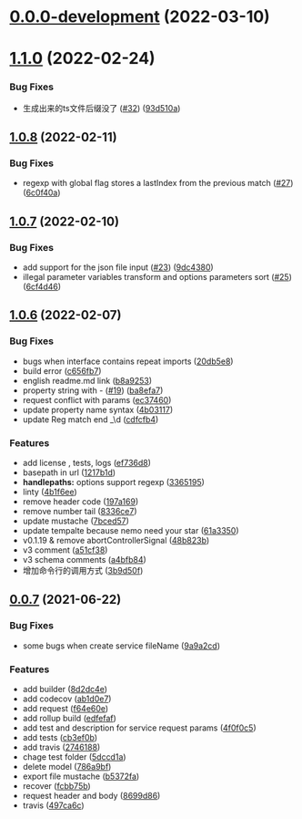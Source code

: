 # [0.0.0-development](https://github.com/pregalaxyer/nemo/compare/v1.1.0...v0.0.0-development) (2022-03-10)



# [1.1.0](https://github.com/pregalaxyer/nemo/compare/v1.0.8...v1.1.0) (2022-02-24)


### Bug Fixes

* 生成出来的ts文件后缀没了 ([#32](https://github.com/pregalaxyer/nemo/issues/32)) ([93d510a](https://github.com/pregalaxyer/nemo/commit/93d510aea73b6c5462b52f500d788bc87d108e82))



## [1.0.8](https://github.com/pregalaxyer/nemo/compare/v1.0.7...v1.0.8) (2022-02-11)


### Bug Fixes

* regexp with global flag stores a lastIndex from the previous match ([#27](https://github.com/pregalaxyer/nemo/issues/27)) ([6c0f40a](https://github.com/pregalaxyer/nemo/commit/6c0f40a5ff4655db0380239266099fb48f75d159))



## [1.0.7](https://github.com/pregalaxyer/nemo/compare/v1.0.6...v1.0.7) (2022-02-10)


### Bug Fixes

* add support for the json file input ([#23](https://github.com/pregalaxyer/nemo/issues/23)) ([9dc4380](https://github.com/pregalaxyer/nemo/commit/9dc438098af461cc44ddaa90366db9daa3e507ff))
* illegal parameter variables transform  and options parameters sort ([#25](https://github.com/pregalaxyer/nemo/issues/25)) ([6cf4d46](https://github.com/pregalaxyer/nemo/commit/6cf4d46bd4e786ad14d91324b06fb5177d94da8b))



## [1.0.6](https://github.com/pregalaxyer/nemo/compare/v0.1.2...v1.0.6) (2022-02-07)


### Bug Fixes

* bugs when interface contains repeat imports ([20db5e8](https://github.com/pregalaxyer/nemo/commit/20db5e8c47aa5b273c9b759d3dec92c503078045))
* build error ([c656fb7](https://github.com/pregalaxyer/nemo/commit/c656fb740b46a23338edddaf8158e9d223453282))
* english readme.md link ([b8a9253](https://github.com/pregalaxyer/nemo/commit/b8a92538b5a1274d4b7276ad4ec459be486a46dd))
* property string with - ([#19](https://github.com/pregalaxyer/nemo/issues/19)) ([ba8efa7](https://github.com/pregalaxyer/nemo/commit/ba8efa723318d9f93a51ea05301b7d2681dd32cb))
* request conflict with params ([ec37460](https://github.com/pregalaxyer/nemo/commit/ec374603893980f36045b2af9a7f564f55a07ac1))
* update property name syntax ([4b03117](https://github.com/pregalaxyer/nemo/commit/4b03117f308835d3c6492ec955485b6be5a41074))
* update Reg match end _\d ([cdfcfb4](https://github.com/pregalaxyer/nemo/commit/cdfcfb4006a1e8cde60c35a4a215d30ff117e0c8))


### Features

* add license , tests, logs ([ef736d8](https://github.com/pregalaxyer/nemo/commit/ef736d81e3ea0284124a0712b95ae88a902fd6cd))
* basepath in url ([1217b1d](https://github.com/pregalaxyer/nemo/commit/1217b1daf4779dbf1c7fca49677baec237a54ede))
* **handlepaths:** options support regexp ([3365195](https://github.com/pregalaxyer/nemo/commit/33651952de169cc7dcb21501572bd524e7927da9))
* linty ([4b1f6ee](https://github.com/pregalaxyer/nemo/commit/4b1f6eed8246e7c72ce1196e37645f4203dedeb3))
* remove header code ([197a169](https://github.com/pregalaxyer/nemo/commit/197a169eeb7880187d2172c93c5c9dcca7d11e57))
* remove number tail ([8336ce7](https://github.com/pregalaxyer/nemo/commit/8336ce7332ec4d823313ded0b40f3edfc399e536))
* update mustache ([7bced57](https://github.com/pregalaxyer/nemo/commit/7bced5780b40f43ec2c5343f2d119589a29c4ea6))
* update tempalte because nemo need your star ([61a3350](https://github.com/pregalaxyer/nemo/commit/61a3350b7494ad3c74794a4d67a0ebdea58f1ada))
* v0.1.19 & remove abortControllerSignal ([48b823b](https://github.com/pregalaxyer/nemo/commit/48b823b656ff8bede39b0af24d9977d1317e6945))
* v3 comment ([a51cf38](https://github.com/pregalaxyer/nemo/commit/a51cf3839a3e3d7ff8ff9f1abb27093bff77c13f))
* v3 schema comments ([a4bfb84](https://github.com/pregalaxyer/nemo/commit/a4bfb8409d3ec63233bcd1ca3004bd29d2368e74))
* 增加命令行的调用方式 ([3b9d50f](https://github.com/pregalaxyer/nemo/commit/3b9d50fa2dfbc44211332de60665ef99e4f95974))



## [0.0.7](https://github.com/pregalaxyer/nemo/compare/fcbb75b0fe660ce4b899fc4c9e2ca163f9254f0f...v0.0.7) (2021-06-22)


### Bug Fixes

* some bugs when create service fileName ([9a9a2cd](https://github.com/pregalaxyer/nemo/commit/9a9a2cde4d935820be92f9eaeb9fa322f319615b))


### Features

* add builder ([8d2dc4e](https://github.com/pregalaxyer/nemo/commit/8d2dc4eec87e184ce0d91b8f948d1c193a0babc2))
* add codecov ([ab1d0e7](https://github.com/pregalaxyer/nemo/commit/ab1d0e763ecdbcef6ad76386636d90176b6d49ed))
* add request ([f64e60e](https://github.com/pregalaxyer/nemo/commit/f64e60e5f5fd3b45a8dec737f1e603aa6c0c58b4))
* add rollup build ([edfefaf](https://github.com/pregalaxyer/nemo/commit/edfefafd87d14b88cb73759f882f67c9b43c20d4))
* add test and description for service request params ([4f0f0c5](https://github.com/pregalaxyer/nemo/commit/4f0f0c5d3ee54724be52efe27da816a2e06272eb))
* add tests ([cb3ef0b](https://github.com/pregalaxyer/nemo/commit/cb3ef0bbb33d6fee48f0d23ad870fb76d332be20))
* add travis ([2746188](https://github.com/pregalaxyer/nemo/commit/2746188e75751a3295019794f0fc1b9d9a5cd2cd))
* chage test folder ([5dccd1a](https://github.com/pregalaxyer/nemo/commit/5dccd1a4511c8aa1b4cdea7138bc5cd0a1efc20d))
* delete model ([786a9bf](https://github.com/pregalaxyer/nemo/commit/786a9bf1a4402e10ee585b2ae47f4b097b2666b2))
* export file mustache ([b5372fa](https://github.com/pregalaxyer/nemo/commit/b5372fa02275cef6cfed695b0d112b33b52d36fd))
* recover ([fcbb75b](https://github.com/pregalaxyer/nemo/commit/fcbb75b0fe660ce4b899fc4c9e2ca163f9254f0f))
* request header and body ([8699d86](https://github.com/pregalaxyer/nemo/commit/8699d86765cbe2869ca4824bdb1b243a5e88e599))
* travis ([497ca6c](https://github.com/pregalaxyer/nemo/commit/497ca6ca756744f02117763ea5b3dfef4345f9fe))



